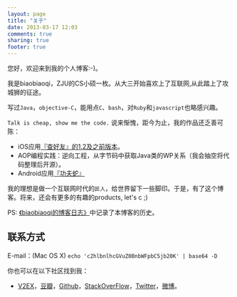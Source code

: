 ```yaml
---
layout: page
title: "关于"
date: 2013-03-17 12:03
comments: true
sharing: true
footer: true
---
```


您好，欢迎来到我的个人博客:-)。

我是biaobiaoqi，ZJU的CS小硕一枚。从大三开始喜欢上了互联网,从此踏上了攻城狮的征途。

写过`Java`，`objective-C`，能用点`C`、`bash`，对`Ruby`和`javascript`也略感兴趣。

`Talk is cheap, show me the code.` 说来惭愧，距今为止，我的作品还乏善可陈：

* iOS应用[『查好友』的1.2及之前版本](http://chahaoyou.com/)。
* AOP编程实践：逆向工程，从字节码中获取Java类的WP关系（我会抽空将代码整理后开源）。
* Android应用[『功夫蛇』](https://github.com/biaobiaoqi/kongfusnake)

我的理想是做一个互联网时代的`匠人`，给世界留下一些脚印。于是，有了这个博客。将来，还会有更多的有趣的products, let's c ;)

PS: [《biaobiaoqi的博客日志》](http://biaobiaoqi.me/blog/2013/09/01/blog-log/)中记录了本博客的历史。

联系方式
---

E-mail：(Mac OS X) `echo 'c2hlbnlhcGVuZ0BnbWFpbC5jb20K' | base64 -D`

你也可以在以下社区找到我：

* [V2EX](http://www.v2ex.com/member/biaobiaoqi)，[豆瓣](http://www.douban.com/people/biaobiaoqi/)，[Github](https://github.com/biaobiaoqi)，[StackOverFlow](http://stackoverflow.com/users/1019336/biaobiaoqi)，[Twitter](https://twitter.com/YapengShen)，[微博](http://weibo.com/biaobiaoqi)。